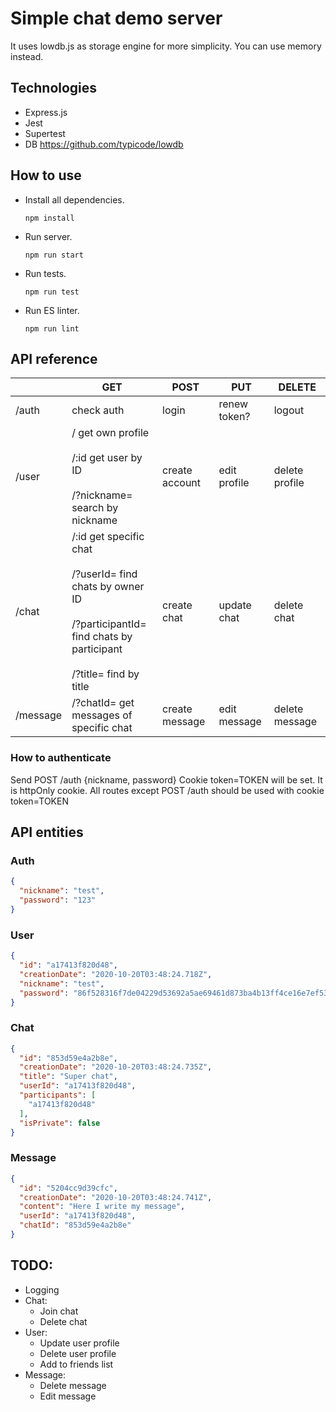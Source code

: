 # Simple chat demo server
It uses lowdb.js as storage engine for more simplicity. You can use memory instead.

## Technologies
* Express.js
* Jest
* Supertest
* DB https://github.com/typicode/lowdb

## How to use

* Install all dependencies.

  `npm install` 

* Run server.

  `npm run start` 

* Run tests.

  `npm run test` 

* Run ES linter.

  `npm run lint` 
  
## API reference

|          	| GET                                                                                                                                            	| POST           	| PUT          	| DELETE         	|
|----------	|------------------------------------------------------------------------------------------------------------------------------------------------	|----------------	|--------------	|----------------	|
| /auth    	| check auth                                                                                                                                     	| login          	| renew token? 	| logout         	|
| /user    	| / get own profile<br><br>/:id get user by ID<br><br>/?nickname= search by nickname                                                          	    | create account 	| edit profile 	| delete profile 	|
| /chat    	| /:id get specific chat<br><br>/?userId= find chats by owner ID<br><br>/?participantId= find chats by participant<br><br>/?title= find by title 	| create chat    	| update chat  	| delete chat    	|
| /message 	| /?chatId= get messages of specific chat                                                                                                        	| create message 	| edit message 	| delete message 	|

### How to authenticate
Send POST /auth {nickname, password}
Cookie token=TOKEN will be set. It is httpOnly cookie.
All routes except POST /auth should be used with cookie token=TOKEN

## API entities
### Auth
```json
{
  "nickname": "test",
  "password": "123"
}
```

### User
```json
{
  "id": "a17413f820d48",
  "creationDate": "2020-10-20T03:48:24.718Z",
  "nickname": "test",
  "password": "86f528316f7de04229d53692a5ae69461d873ba4b13ff4ce16e7ef538c368d65"
}
```

### Chat
```json
{
  "id": "853d59e4a2b8e",
  "creationDate": "2020-10-20T03:48:24.735Z",
  "title": "Super chat",
  "userId": "a17413f820d48",
  "participants": [
    "a17413f820d48"
  ],
  "isPrivate": false
}
```

### Message
```json
{
  "id": "5204cc9d39cfc",
  "creationDate": "2020-10-20T03:48:24.741Z",
  "content": "Here I write my message",
  "userId": "a17413f820d48",
  "chatId": "853d59e4a2b8e"
}
```

## TODO:
* Logging
* Chat:
  * Join chat
  * Delete chat
* User:
  * Update user profile
  * Delete user profile
  * Add to friends list
* Message: 
  * Delete message
  * Edit message
